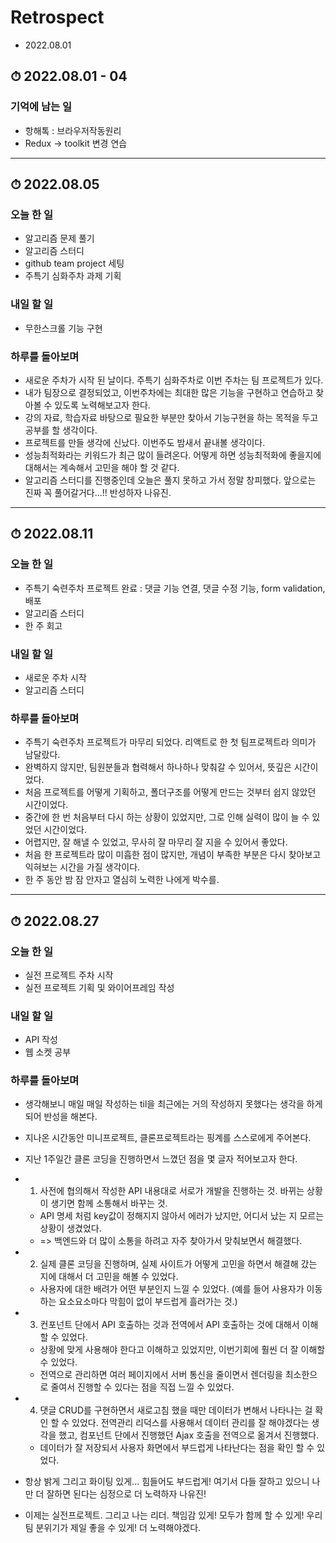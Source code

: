 # Retrospect 
- 2022.08.01

## ⏱ 2022.08.01 - 04
### 기억에 남는 일
- 항해톡 : 브라우저작동원리
- Redux ->  toolkit 변경 연습


-----


## ⏱ 2022.08.05
### 오늘 한 일
- 알고리즘 문제 풀기
- 알고리즘 스터디
- github team project 세팅
- 주특기 심화주차 과제 기획

### 내일 할 일
- 무한스크롤 기능 구현

### 하루를 돌아보며
- 새로운 주차가 시작 된 날이다. 주특기 심화주차로 이번 주차는 팀 프로젝트가 있다.
- 내가 팀장으로 결정되었고, 이번주차에는 최대한 많은 기능을 구현하고 연습하고 찾아볼 수 있도록 노력해보고자 한다.
- 강의 자료, 학습자료 바탕으로 필요한 부분만 찾아서 기능구현을 하는 목적을 두고 공부를 할 생각이다. 
- 프로젝트를 만들 생각에 신났다. 이번주도 밤새서 끝내볼 생각이다. 
- 성능최적화라는 키워드가 최근 많이 들려온다. 어떻게 하면 성능최적화에 좋을지에 대해서는 계속해서 고민을 해야 할 것 같다.
- 알고리즘 스터디를 진행중인데 오늘은 풀지 못하고 가서 정말 창피했다. 앞으로는 진짜 꼭 풀어갈거다...!! 반성하자 나유진.


-----


## ⏱ 2022.08.11
### 오늘 한 일
- 주특기 숙련주차 프로젝트 완료 : 댓글 기능 연결, 댓글 수정 기능, form validation, 배포
- 알고리즘 스터디
- 한 주 회고

### 내일 할 일
- 새로운 주차 시작
- 알고리즘 스터디

### 하루를 돌아보며
- 주특기 숙련주차 프로젝트가 마무리 되었다. 리액트로 한 첫 팀프로젝트라 의미가 남달랐다.
- 완벽하지 않지만, 팀원분들과 협력해서 하나하나 맞춰갈 수 있어서, 뜻깊은 시간이었다. 
- 처음 프로젝트를 어떻게 기획하고, 폴더구조를 어떻게 만드는 것부터 쉽지 않았던 시간이었다.
- 중간에 한 번 처음부터 다시 하는 상황이 있었지만, 그로 인해 실력이 많이 늘 수 있었던 시간이었다. 
- 어렵지만, 잘 해낼 수 있었고, 무사히 잘 마무리 잘 지을 수 있어서 좋았다. 
- 처음 한 프로젝트라 많이 미흡한 점이 많지만, 개념이 부족한 부분은 다시 찾아보고 익혀보는 시간을 가질 생각이다. 
- 한 주 동안 밤 잠 안자고 열심히 노력한 나에게 박수를.

-----

## ⏱ 2022.08.27
### 오늘 한 일
- 실전 프로젝트 주차 시작
- 실전 프로젝트 기획 및 와이어프레임 작성

### 내일 할 일
- API 작성
- 웹 소켓 공부

### 하루를 돌아보며
- 생각해보니 매일 매일 작성하는 til을 최근에는 거의 작성하지 못했다는 생각을 하게 되어 반성을 해본다.
- 지나온 시간동안 미니프로젝트, 클론프로젝트라는 핑계를 스스로에게 주어본다.
- 지난 1주일간 클론 코딩을 진행하면서 느꼈던 점을 몇 글자 적어보고자 한다.

- 1. 사전에 협의해서 작성한 API 내용대로 서로가 개발을 진행하는 것. 바뀌는 상황이 생기면 함께 소통해서 바꾸는 것.
  * API 명세 처럼 key값이 정해지지 않아서 에러가 났지만, 어디서 났는 지 모르는 상황이 생겼었다.
  * => 백엔드와 더 많이 소통을 하려고 자주 찾아가서 맞춰보면서 해결했다.
- 2. 실제 클론 코딩을 진행하며, 실제 사이트가 어떻게 고민을 하면서 해결해 갔는 지에 대해서 더 고민을 해볼 수 있었다.
  * 사용자에 대한 배려가 어떤 부분인지 느낄 수 있었다. (예를 들어 사용자가 이동하는 요소요소마다 막힘이 없이 부드럽게 흘러가는 것.)
- 3. 컨포넌트 단에서 API 호출하는 것과 전역에서 API 호출하는 것에 대해서 이해할 수 있었다.
  * 상황에 맞게 사용해야 한다고 이해하고 있었지만, 이번기회에 훨씬 더 잘 이해할 수 있었다.
  * 전역으로 관리하면 여러 페이지에서 서버 통신을 줄이면서 렌더링을 최소한으로 줄여서 진행할 수 있다는 점을 직접 느낄 수 있었다.
- 4. 댓글 CRUD를 구현하면서 새로고침 했을 때만 데이터가 변해서 나타나는 걸 확인 할 수 있었다. 전역관리 리덕스를 사용해서 데이터 관리를 잘 해야겠다는 생각을 했고, 컴포넌트 단에서 진행했던 Ajax 호출을 전역으로 옮겨서 진행했다.
  * 데이터가 잘 저장되서 사용자 화면에서 부드럽게 나타난다는 점을 확인 할 수 있었다.

- 항상 밝게 그리고 화이팅 있게... 힘들어도 부드럽게! 여기서 다들 잘하고 있으니 나만 더 잘하면 된다는 심정으로 더 노력하자 나유진!
- 이제는 실전프로젝트. 그리고 나는 리더. 책임감 있게! 모두가 함께 할 수 있게! 우리팀 분위기가 제일 좋을 수 있게! 더 노력해야겠다.